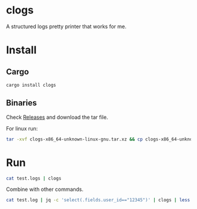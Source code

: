 # clogs

A structured logs pretty printer that works for me.

# Install

## Cargo

```
cargo install clogs
```

## Binaries

Check [Releases](https://github.com/kloki/clogs/releases) and download the tar file.

For linux run:

```bash
tar -xvf clogs-x86_64-unknown-linux-gnu.tar.xz && cp clogs-x86_64-unknown-linux-gnu/clogs ~/.local/bin/
```

# Run

```bash
cat test.logs | clogs
```

Combine with other commands.

```bash
cat test.log | jq -c 'select(.fields.user_id=="12345")' | clogs | less -r
```

